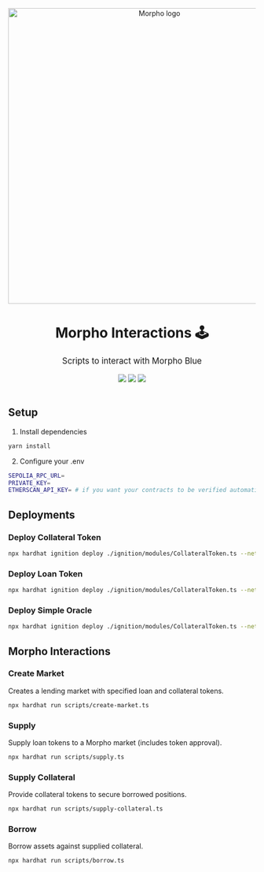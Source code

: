 <div align="center">
    <img src=".github/morpho.png" alt="Morpho logo" width="600"/>
    <h1>Morpho Interactions 🕹️</h1>
    <big>Scripts to interact with Morpho Blue</big>
    <div>
    <br/>
        <a href="https://github.com/crisog/morpho-test/pulse"><img src="https://img.shields.io/github/last-commit/crisog/morpho-test.svg"/></a>
        <a href="https://github.com/crisog/morpho-test/pulls"><img src="https://img.shields.io/github/issues-pr/crisog/morpho-test.svg"/></a>
        <a href="https://github.com/crisog/morpho-test/issues"><img src="https://img.shields.io/github/issues-closed/crisog/morpho-test.svg"/></a>
    </div>
</div>
<br/>

## Setup

1. Install dependencies

```bash
yarn install
```

2. Configure your .env

```bash
SEPOLIA_RPC_URL=
PRIVATE_KEY=
ETHERSCAN_API_KEY= # if you want your contracts to be verified automatically

```

## Deployments

### Deploy Collateral Token

```bash
npx hardhat ignition deploy ./ignition/modules/CollateralToken.ts --network sepolia --verify
```

### Deploy Loan Token

```bash
npx hardhat ignition deploy ./ignition/modules/CollateralToken.ts --network sepolia --verify
```

### Deploy Simple Oracle

```bash
npx hardhat ignition deploy ./ignition/modules/CollateralToken.ts --network sepolia --verify
```

## Morpho Interactions

### Create Market

Creates a lending market with specified loan and collateral tokens.

```bash
npx hardhat run scripts/create-market.ts
```

### Supply

Supply loan tokens to a Morpho market (includes token approval).

```bash
npx hardhat run scripts/supply.ts
```

### Supply Collateral

Provide collateral tokens to secure borrowed positions.

```bash
npx hardhat run scripts/supply-collateral.ts
```

### Borrow

Borrow assets against supplied collateral.

```bash
npx hardhat run scripts/borrow.ts
```
